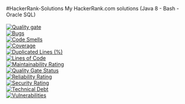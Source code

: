 #HackerRank-Solutions
My HackerRank.com solutions (Java 8 - Bash - Oracle SQL)
<br/><br/>
[![Quality gate](https://sonarcloud.io/api/project_badges/quality_gate?project=fukakai_HackerRank-Solutions)](https://sonarcloud.io/dashboard?id=fukakai_HackerRank-Solutions)
<br/>
[![Bugs](https://sonarcloud.io/api/project_badges/measure?project=fukakai_HackerRank-Solutions&metric=bugs)](https://sonarcloud.io/dashboard?id=fukakai_HackerRank-Solutions)
<br/>
[![Code Smells](https://sonarcloud.io/api/project_badges/measure?project=fukakai_HackerRank-Solutions&metric=code_smells)](https://sonarcloud.io/dashboard?id=fukakai_HackerRank-Solutions)
<br/>
[![Coverage](https://sonarcloud.io/api/project_badges/measure?project=fukakai_HackerRank-Solutions&metric=coverage)](https://sonarcloud.io/dashboard?id=fukakai_HackerRank-Solutions)
<br/>
[![Duplicated Lines (%)](https://sonarcloud.io/api/project_badges/measure?project=fukakai_HackerRank-Solutions&metric=duplicated_lines_density)](https://sonarcloud.io/dashboard?id=fukakai_HackerRank-Solutions)
<br/>
[![Lines of Code](https://sonarcloud.io/api/project_badges/measure?project=fukakai_HackerRank-Solutions&metric=ncloc)](https://sonarcloud.io/dashboard?id=fukakai_HackerRank-Solutions)
<br/>
[![Maintainability Rating](https://sonarcloud.io/api/project_badges/measure?project=fukakai_HackerRank-Solutions&metric=sqale_rating)](https://sonarcloud.io/dashboard?id=fukakai_HackerRank-Solutions)
<br/>
[![Quality Gate Status](https://sonarcloud.io/api/project_badges/measure?project=fukakai_HackerRank-Solutions&metric=alert_status)](https://sonarcloud.io/dashboard?id=fukakai_HackerRank-Solutions)
<br/>
[![Reliability Rating](https://sonarcloud.io/api/project_badges/measure?project=fukakai_HackerRank-Solutions&metric=reliability_rating)](https://sonarcloud.io/dashboard?id=fukakai_HackerRank-Solutions)
<br/>
[![Security Rating](https://sonarcloud.io/api/project_badges/measure?project=fukakai_HackerRank-Solutions&metric=security_rating)](https://sonarcloud.io/dashboard?id=fukakai_HackerRank-Solutions)
<br/>
[![Technical Debt](https://sonarcloud.io/api/project_badges/measure?project=fukakai_HackerRank-Solutions&metric=sqale_index)](https://sonarcloud.io/dashboard?id=fukakai_HackerRank-Solutions)
<br/>
[![Vulnerabilities](https://sonarcloud.io/api/project_badges/measure?project=fukakai_HackerRank-Solutions&metric=vulnerabilities)](https://sonarcloud.io/dashboard?id=fukakai_HackerRank-Solutions)
